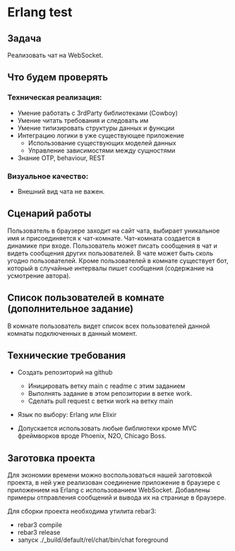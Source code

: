# Erlang test

## Задача

Реализовать чат на WebSocket.

## Что будем проверять

### Техническая реализация:
- Умение работать с 3rdParty библиотеками (Cowboy)
- Умение читать требования и следовать им
- Умение типизировать структуры данных и функции
- Интеграцию логики в уже существующее приложение
  - Использование существующих моделей данных
  - Управление зависимостями между сущностями
- Знание ОТР, behaviour, REST

### Визуальное качество:
- Внешний вид чата не важен.

## Сценарий работы
Пользователь в браузере заходит на сайт чата, выбирает уникальное имя и присоединяется к чат-комнате. Чат-комната создается в динамике при входе. Пользователь может писать сообщения в чат и видеть сообщения других пользователей. В чате может быть сколь угодно пользователей. Кроме пользователей в комнате существует бот, который в случайные интервалы пишет сообщения (содержание на усмотрение автора).

## Список пользователей в комнате (дополнительное задание)
В комнате пользователь видет список всех пользователей данной комнаты подключенных в данный момент.

## Технические требования
- Создать репозиторий на github
  - Иницировать ветку main с readme с этим заданием
  - Выполнять задание в этом репозитории в веткe work.
  - Сделать pull request с ветки work на ветку main

- Язык по выбору: Erlang или Elixir
- Допускается использовать любые библиотеки кроме MVC фреймворков вроде Phoenix, N2O, Chicago Boss.

## Заготовка проекта
Для экономии времени можно воспользоваться нашей заготовкой проекта, в ней уже реализован соединение
приложение в браузере с приложением на Erlang с использованием WebSocket. Добавлены примеры отправления
сообщений и вывода их на странице в браузере.

Для сборки проекта необходима утилита rebar3:
- rebar3 compile
- rebar3 release
- запуск ./_build/default/rel/chat/bin/chat foreground
